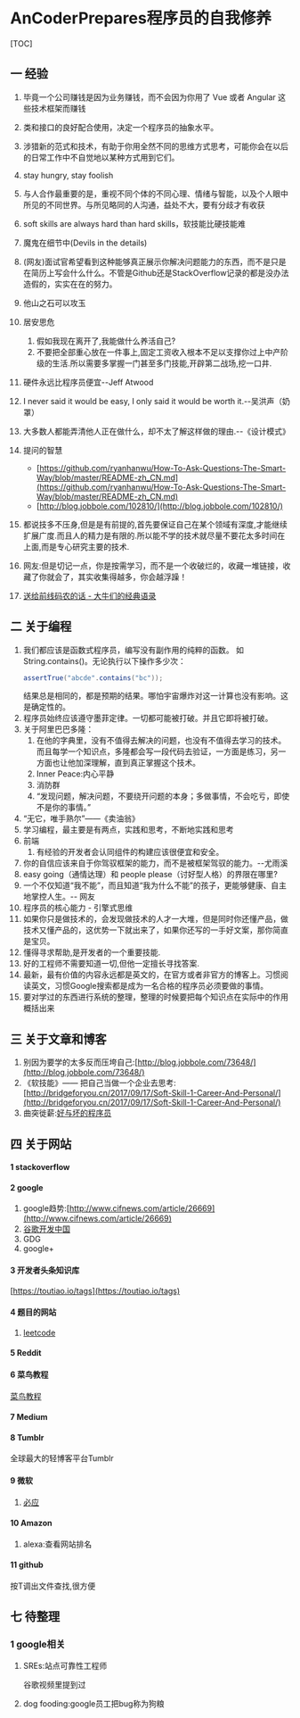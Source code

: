 # AnCoderPrepares程序员的自我修养
[TOC]
## 一 经验
1. 毕竟一个公司赚钱是因为业务赚钱，而不会因为你用了 Vue 或者 Angular 这些技术框架而赚钱
1. 类和接口的良好配合使用，决定一个程序员的抽象水平。
2. 涉猎新的范式和技术，有助于你用全然不同的思维方式思考，可能你会在以后的日常工作中不自觉地以某种方式用到它们。
3. stay hungry, stay foolish
4. 与人合作最重要的是，重视不同个体的不同心理、情绪与智能，以及个人眼中所见的不同世界。与所见略同的人沟通，益处不大，要有分歧才有收获
5. soft skills are always hard than hard skills，软技能比硬技能难
6. 魔鬼在细节中(Devils in the details)
7. (网友)面试官希望看到这种能够真正展示你解决问题能力的东西，而不是只是在简历上写会什么什么。不管是Github还是StackOverflow记录的都是没办法造假的，实实在在的努力。
8. 他山之石可以攻玉
9. 居安思危
    1. 假如我现在离开了,我能做什么养活自己?
    2. 不要把全部重心放在一件事上,固定工资收入根本不足以支撑你过上中产阶级的生活.所以需要多掌握一门甚至多门技能,开辟第二战场,挖一口井.
10. 硬件永远比程序员便宜--Jeff Atwood
11. I never said it would be easy, I only said it would be worth it.--吴洪声（奶罩）
12. 大多数人都能弄清他人正在做什么，却不太了解这样做的理由.--《设计模式》
13. 提问的智慧
    - [https://github.com/ryanhanwu/How-To-Ask-Questions-The-Smart-Way/blob/master/README-zh_CN.md](https://github.com/ryanhanwu/How-To-Ask-Questions-The-Smart-Way/blob/master/README-zh_CN.md)
    - [http://blog.jobbole.com/102810/](http://blog.jobbole.com/102810/)
14. 都说技多不压身,但是是有前提的,首先要保证自己在某个领域有深度,才能继续扩展广度.而且人的精力是有限的.所以能不学的技术就尽量不要花太多时间在上面,而是专心研究主要的技术.

15. 网友:但是切记一点，你是按需学习，而不是一个收破烂的，收藏一堆链接，收藏了你就会了，其实收集得越多，你会越浮躁！
16. [送给前线码农的话 - 大牛们的经典语录](http://mp.weixin.qq.com/s/0RpukVI_mjFk1WXE4Tqjrw)
## 二 关于编程
1. 我们都应该是函数式程序员，编写没有副作用的纯粹的函数。
    如String.contains()。无论执行以下操作多少次：
    ```java
    assertTrue("abcde".contains("bc"));
    ```
    结果总是相同的，都是预期的结果。哪怕宇宙爆炸对这一计算也没有影响。这是确定性的。
2. 程序员始终应该遵守墨菲定律。一切都可能被打破。并且它即将被打破。
3. 关于阿里巴巴多隆：
    1. 在他的字典里，没有不值得去解决的问题，也没有不值得去学习的技术。而且每学一个知识点，多隆都会写一段代码去验证，一方面是练习，另一方面也让他加深理解，直到真正掌握这个技术。
    2. Inner Peace:内心平静
    3. 消防群
    4. “发现问题，解决问题，不要绕开问题的本身；多做事情，不会吃亏，即使不是你的事情。”
4. “无它，唯手熟尔”——《卖油翁》
5. 学习编程，最主要是有两点，实践和思考，不断地实践和思考
6. 前端
    1. 有经验的开发者会认同组件的构建应该很便宜和安全。
7. 你的自信应该来自于你驾驭框架的能力，而不是被框架驾驭的能力。--尤雨溪
8. easy going（通情达理）和 people please（讨好型人格）的界限在哪里?
9. 一个不仅知道“我不能”，而且知道“我为什么不能”的孩子，更能够健康、自主地掌控人生。-- 网友
10. 程序员的核心能力 - 引擎式思维
11. 如果你只是做技术的，会发现做技术的人才一大堆，但是同时你还懂产品，做技术又懂产品的，这优势一下就出来了，如果你还写的一手好文案，那你简直是宝贝。
12. 懂得寻求帮助,是开发者的一个重要技能.
13. 好的工程师不需要知道一切,但他一定擅长寻找答案.
14. 最新，最有价值的内容永远都是英文的，在官方或者非官方的博客上。习惯阅读英文，习惯Google搜索都是成为一名合格的程序员必须要做的事情。
15. 要对学过的东西进行系统的整理，整理的时候要把每个知识点在实际中的作用概括出来

## 三 关于文章和博客
1. 别因为要学的太多反而压垮自己:[http://blog.jobbole.com/73648/](http://blog.jobbole.com/73648/)
2. 《软技能》—— 把自己当做一个企业去思考:[http://bridgeforyou.cn/2017/09/17/Soft-Skill-1-Career-And-Personal/](http://bridgeforyou.cn/2017/09/17/Soft-Skill-1-Career-And-Personal/)
3. 曲突徙薪:[好与坏的程序员](http://ourjs.com/detail/597e9502f123900614961784)
## 四 关于网站
#### 1 stackoverflow
#### 2 google
1. google趋势:[http://www.cifnews.com/article/26669](http://www.cifnews.com/article/26669)
2. [谷歌开发中国](https://developers.google.cn/)
3. GDG
4. google+
#### 3 开发者头条知识库
[https://toutiao.io/tags](https://toutiao.io/tags)
#### 4 题目的网站
1. [leetcode](https://leetcode.com/)

#### 5 Reddit
#### 6 菜鸟教程
[菜鸟教程](http://www.runoob.com/)

#### 7 Medium
#### 8 Tumblr
全球最大的轻博客平台Tumblr
#### 9 微软
1. [必应](bing.com)

#### 10 Amazon
1. alexa:查看网站排名

#### 11 github
按T调出文件查找,很方便

## 七 待整理
### 1 google相关
1. SREs:站点可靠性工程师

    谷歌视频里提到过
2. dog fooding:google员工把bug称为狗粮